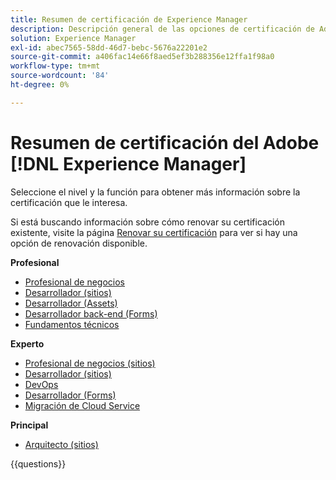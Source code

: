 ```yaml
---
title: Resumen de certificación de Experience Manager
description: Descripción general de las opciones de certificación de Adobe Experience Manager
solution: Experience Manager
exl-id: abec7565-58dd-46d7-bebc-5676a22201e2
source-git-commit: a406fac14e66f8aed5ef3b288356e12ffa1f98a0
workflow-type: tm+mt
source-wordcount: '84'
ht-degree: 0%

---
```


# Resumen de certificación del Adobe [!DNL Experience Manager]

Seleccione el nivel y la función para obtener más información sobre la certificación que le interesa.

Si está buscando información sobre cómo renovar su certificación existente, visite la página [Renovar su certificación](/help/certifications/renew.md) para ver si hay una opción de renovación disponible.

**Profesional**

* [Profesional de negocios](/help/certifications/aem/aem-p-business.md) <!--AD0-E126-->
* [Desarrollador (sitios)](/help/certifications/aem/aem-sites-p-developer.md) <!--AD0-E123-->
* [Desarrollador (Assets)](/help/certifications/aem/aem-assets-p-developer.md) <!--AD0-E129-->
* [Desarrollador back-end (Forms)](/help/certifications/aem/aem-forms-p-bedeveloper.md) <!--AD0-E127-->
* [Fundamentos técnicos](/help/certifications/aem/aem-p-foundations.md) <!--AD0-E132-->

**Experto**

* [Profesional de negocios (sitios)](/help/certifications/aem/aem-sites-e-business.md) <!--AD0-E121-->
* [Desarrollador (sitios)](/help/certifications/aem/aem-sites-e-developer.md) <!--AD0-E134-->
* [DevOps](/help/certifications/aem/aem-devops-e-engineer.md) <!--AD0-E124-->
* [Desarrollador (Forms)](/help/certifications/aem/aem-forms-e-developer.md) <!--AD0-E125-->
* [Migración de Cloud Service](/help/certifications/aem/aem-cs-e-migration.md) <!--AD0-E136-->

**Principal**

* [Arquitecto (sitios)](/help/certifications/aem/aem-sites-m-architect.md) <!--AD0-E117-->

{{questions}}
